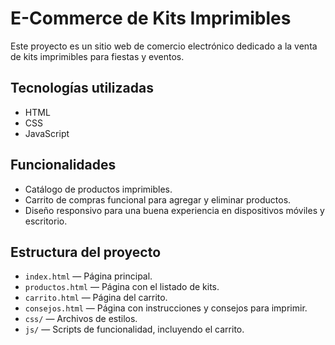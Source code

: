 # E-Commerce de Kits Imprimibles

Este proyecto es un sitio web de comercio electrónico dedicado a la venta de kits imprimibles para fiestas y eventos.

## Tecnologías utilizadas

- HTML  
- CSS  
- JavaScript

## Funcionalidades

- Catálogo de productos imprimibles.  
- Carrito de compras funcional para agregar y eliminar productos.  
- Diseño responsivo para una buena experiencia en dispositivos móviles y escritorio.

## Estructura del proyecto

- `index.html` — Página principal.  
- `productos.html` — Página con el listado de kits.
- `carrito.html` — Página del carrito.
- `consejos.html` — Página con instrucciones y consejos para imprimir.
- `css/` — Archivos de estilos.  
- `js/` — Scripts de funcionalidad, incluyendo el carrito.
